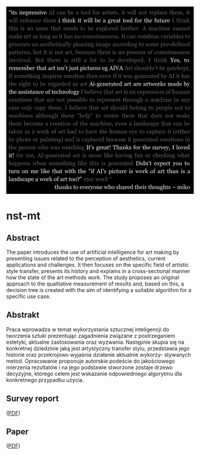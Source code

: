 ![insights](https://raw.githubusercontent.com/thezapalsky/witkacy/master/latex/p12.jpg)

# nst-mt

## Abstract
The paper introduces the use of artificial intelligence for art making by presenting issues related to the perception of aesthetics, current applications and challenges. It then focuses on the specific field of artistic style transfer, presents its history and explains in a cross-sectional manner how the state of the art methods work. The study proposes an original approach to the qualitative measurement of results and, based on this, a decision tree is created with the aim of identifying a suitable algorithm for a specific use case.

## Abstrakt
Praca wprowadza w temat wykorzystania sztucznej inteligencji do tworzenia sztuki prezentując zagadnienia związane z postrzeganiem estetyki, aktualne zastosowania oraz wyzwania. Następnie skupia się na konkretnej dziedzinie jaką jest artystyczny transfer stylu, przedstawia jego historie oraz przekrojowo wyjaśnia działanie aktualnie wykorzy- stywanych metod. Opracowanie proponuje autorskie podeście do jakościowego mierzenia rezultatów i na jego podstawie stworzone zostaje drzewo decyzyjne, którego celem jest wskazanie odpowiedniego algorytmu dla konkretnego przypadku użycia.

## Survey report
([PDF](https://github.com/thezapalsky/witkacy/blob/master/attachments/NST-report.pdf))

## Paper
([PDF](https://github.com/thezapalsky/witkacy/raw/master/mgr.pdf))